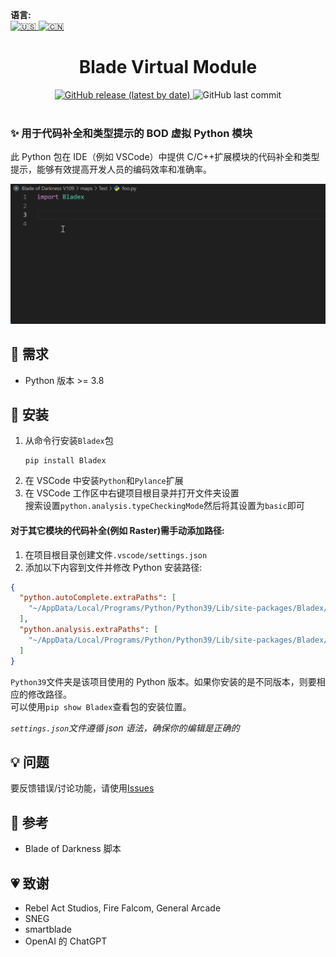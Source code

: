 <div align="left">
  <b>语言:</b><br />
  <a title="English" href="README.md">
    <img alt="🇺🇸" width="33" src="https://cdn.jsdelivr.net/npm/country-flag-emoji-json@2.0.0/dist/images/US.svg" />
  </a>
  <a title="中文" href="#">
    <img alt="🇨🇳" width="33" src="https://cdn.jsdelivr.net/npm/country-flag-emoji-json@2.0.0/dist/images/CN.svg" />
  </a>
</div>

<h1 align="center">Blade Virtual Module</h1>

<div align="center">
  <a href="https://github.com/Sryml/blade-virtual-module/releases" target="_blank">
    <img alt="GitHub release (latest by date)"
      src="https://img.shields.io/github/v/release/sryml/blade-virtual-module?style=social">
  </a>

  <img alt="GitHub last commit" src="https://img.shields.io/github/last-commit/sryml/blade-virtual-module?style=social">

</div>

<br>

### ✨ 用于代码补全和类型提示的 BOD 虚拟 Python 模块

此 Python 包在 IDE（例如 VSCode）中提供 C/C++扩展模块的代码补全和类型提示，能够有效提高开发人员的编码效率和准确率。

<img src="https://github.com/Sryml/blade-virtual-module/blob/main/demo1.gif" width="800" />

## 🌟 需求

- Python 版本 >= 3.8

## 📖 安装

1. 从命令行安装`Bladex`包
   ```batch
   pip install Bladex
   ```
2. 在 VSCode 中安装`Python`和`Pylance`扩展
3. 在 VSCode 工作区中右键项目根目录并打开文件夹设置  
   搜索设置`python.analysis.typeCheckingMode`然后将其设置为`basic`即可

#### 对于其它模块的代码补全(例如 Raster)需手动添加路径:

1. 在项目根目录创建文件`.vscode/settings.json`
2. 添加以下内容到文件并修改 Python 安装路径:

```json
{
  "python.autoComplete.extraPaths": [
    "~/AppData/Local/Programs/Python/Python39/Lib/site-packages/Bladex/__ext__"
  ],
  "python.analysis.extraPaths": [
    "~/AppData/Local/Programs/Python/Python39/Lib/site-packages/Bladex/__ext__"
  ]
}
```

`Python39`文件夹是该项目使用的 Python 版本。如果你安装的是不同版本，则要相应的修改路径。  
可以使用`pip show Bladex`查看包的安装位置。

_`settings.json`文件遵循 json 语法，确保你的编辑是正确的_

## 💡 问题

要反馈错误/讨论功能，请使用[Issues](https://github.com/Sryml/blade-virtual-module/issues)

## 📄 参考

- Blade of Darkness 脚本

## 💗 致谢

- Rebel Act Studios, Fire Falcom, General Arcade
- SNEG
- smartblade
- OpenAI 的 ChatGPT
